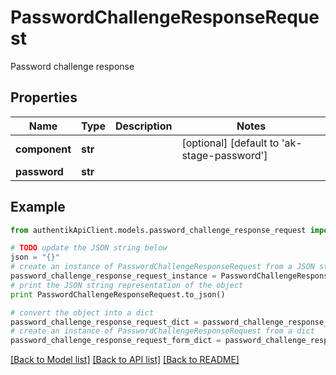 # PasswordChallengeResponseRequest

Password challenge response

## Properties
Name | Type | Description | Notes
------------ | ------------- | ------------- | -------------
**component** | **str** |  | [optional] [default to 'ak-stage-password']
**password** | **str** |  | 

## Example

```python
from authentikApiClient.models.password_challenge_response_request import PasswordChallengeResponseRequest

# TODO update the JSON string below
json = "{}"
# create an instance of PasswordChallengeResponseRequest from a JSON string
password_challenge_response_request_instance = PasswordChallengeResponseRequest.from_json(json)
# print the JSON string representation of the object
print PasswordChallengeResponseRequest.to_json()

# convert the object into a dict
password_challenge_response_request_dict = password_challenge_response_request_instance.to_dict()
# create an instance of PasswordChallengeResponseRequest from a dict
password_challenge_response_request_form_dict = password_challenge_response_request.from_dict(password_challenge_response_request_dict)
```
[[Back to Model list]](../README.md#documentation-for-models) [[Back to API list]](../README.md#documentation-for-api-endpoints) [[Back to README]](../README.md)


